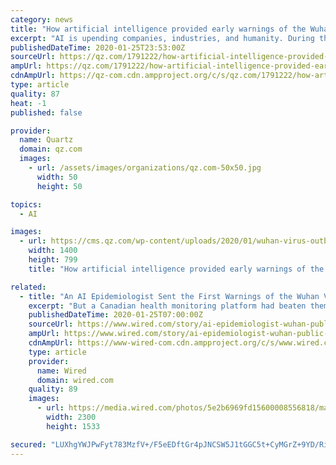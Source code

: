 ```yaml
---
category: news
title: "How artificial intelligence provided early warnings of the Wuhan virus"
excerpt: "AI is upending companies, industries, and humanity. During the kind of virus outbreak that China and other nations are now contending with, time is of the essence. The earlier the warning, the better the chance to contain the contagion. One problem, though, is that governments are sometimes reticent to share information. Such was the case in ..."
publishedDateTime: 2020-01-25T23:53:00Z
sourceUrl: https://qz.com/1791222/how-artificial-intelligence-provided-early-warning-of-wuhan-virus/
ampUrl: https://qz.com/1791222/how-artificial-intelligence-provided-early-warning-of-wuhan-virus/amp/
cdnAmpUrl: https://qz-com.cdn.ampproject.org/c/s/qz.com/1791222/how-artificial-intelligence-provided-early-warning-of-wuhan-virus/amp/
type: article
quality: 87
heat: -1
published: false

provider:
  name: Quartz
  domain: qz.com
  images:
    - url: /assets/images/organizations/qz.com-50x50.jpg
      width: 50
      height: 50

topics:
  - AI

images:
  - url: https://cms.qz.com/wp-content/uploads/2020/01/wuhan-virus-outbreak-e1579994767750.jpg?quality=75&strip=all&w=1400
    width: 1400
    height: 799
    title: "How artificial intelligence provided early warnings of the Wuhan virus"

related:
  - title: "An AI Epidemiologist Sent the First Warnings of the Wuhan Virus"
    excerpt: "But a Canadian health monitoring platform had beaten them both to the punch, sending word of the outbreak to its customers on December 31. BlueDot uses an AI-driven algorithm that scours foreign-language news reports, animal and plant disease networks, and official proclamations to give its clients advance warning to avoid danger zones like Wuhan."
    publishedDateTime: 2020-01-25T07:00:00Z
    sourceUrl: https://www.wired.com/story/ai-epidemiologist-wuhan-public-health-warnings/
    ampUrl: https://www.wired.com/story/ai-epidemiologist-wuhan-public-health-warnings/amp
    cdnAmpUrl: https://www-wired-com.cdn.ampproject.org/c/s/www.wired.com/story/ai-epidemiologist-wuhan-public-health-warnings/amp
    type: article
    provider:
      name: Wired
      domain: wired.com
    quality: 89
    images:
      - url: https://media.wired.com/photos/5e2b6969fd15600008556818/master/pass/Science_wuhanvirustracking_1195733907.jpg
        width: 2300
        height: 1533

secured: "LUXhgYWJPwFyt783MzfV+/F5eEDftGr4pJNCSW5J1tGGC5t+CyMGrZ+9YD/Ri3EDzg/2qsA2v1wNPPlbtZNkEzJxUWAsFD4t7zI9ibNChF0awgZLvsHw9djRLMofiOPcpSVprUFC/A3PqomykfIMZ/RZa/jTXv1700rDfNxXzUCZeZ7Nt+6k0lFdKXn10E72X3OsZsJT5dqdPjhGPfW+HtH+wWthy6wRmspLHAlZczqPl9H9RgQMekIU+z3W8MMkiN++j/Pjsr4XHlR5VcTG3RW/ZIQhQviStopGxkk8scSVQ6BIS8pic/kGsHe6bfby;fgxcXZoHTIac8Vx7nEqmvg=="
---
```


